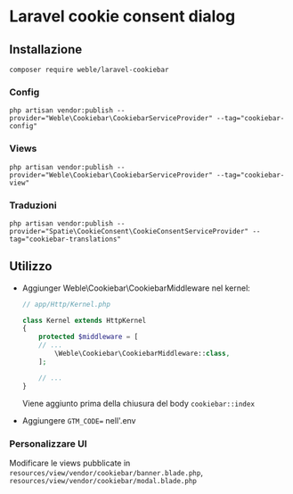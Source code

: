# Laravel cookie consent dialog

## Installazione

```shell
composer require weble/laravel-cookiebar
```

### Config

```shell
php artisan vendor:publish --provider="Weble\Cookiebar\CookiebarServiceProvider" --tag="cookiebar-config"
```

### Views

```shell
php artisan vendor:publish --provider="Weble\Cookiebar\CookiebarServiceProvider" --tag="cookiebar-view"
```

### Traduzioni

```shell
php artisan vendor:publish --provider="Spatie\CookieConsent\CookieConsentServiceProvider" --tag="cookiebar-translations"
```

## Utilizzo

- Aggiunger Weble\Cookiebar\CookiebarMiddleware nel kernel:

    ```php
    // app/Http/Kernel.php
    
    class Kernel extends HttpKernel
    {
        protected $middleware = [
        // ...
            \Weble\Cookiebar\CookiebarMiddleware::class,
        ];
    
        // ...
    }
    ```
    Viene aggiunto prima della chiusura del body ```cookiebar::index```


- Aggiungere ```GTM_CODE=``` nell'.env

### Personalizzare UI

Modificare le views pubblicate in ```resources/view/vendor/cookiebar/banner.blade.php```, ```resources/view/vendor/cookiebar/modal.blade.php```
